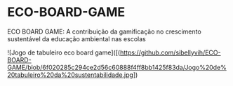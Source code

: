 # ECO-BOARD-GAME
ECO BOARD GAME: A contribuição da gamificação no crescimento sustentável da educação ambiental nas escolas

![Jogo de tabuleiro eco board game]([(https://github.com/sibellyvih/ECO-BOARD-GAME/blob/6f020285c294ce2d56c60888f4ff8bb1425f83da/Jogo%20de%20tabuleiro%20da%20sustentabilidade.jpg])

